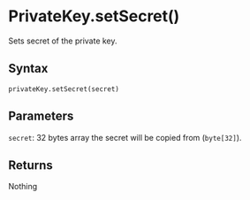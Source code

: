 # PrivateKey.setSecret()

Sets secret of the private key.

## Syntax

`privateKey.setSecret(secret)`

## Parameters

`secret`: 32 bytes array the secret will be copied from (`byte[32]`).

## Returns

Nothing